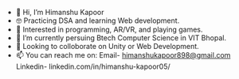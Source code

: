 - 👋 Hi, I’m Himanshu Kapoor
- 🤓 Practicing DSA and learning Web development.
- 👀 Interested in programming, AR/VR, and playing games. 
- 🌱 I’m currently persuing Btech Computer Science in VIT Bhopal.
- 💞️ Looking to colloborate on Unity or Web Development.
- 📫 You can reach me on:
      Email- himanshukapoor898@gmail.com
      Linkedin- linkedin.com/in/himanshu-kapoor05/

<!---
Hk0509/Hk0509 is a ✨ special ✨ repository because its `README.md` (this file) appears on your GitHub profile.
You can click the Preview link to take a look at your changes.
--->
